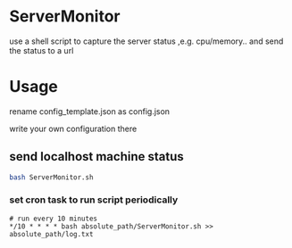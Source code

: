 # ServerMonitor
use a shell script to capture the server status ,e.g. cpu/memory.. and send the status to a url

# Usage
rename config_template.json  as config.json

write your own configuration there
## send localhost machine status
```bash
bash ServerMonitor.sh
```


### set cron task to run script periodically
```crontab
# run every 10 minutes
*/10 * * * * bash absolute_path/ServerMonitor.sh >> absolute_path/log.txt
```